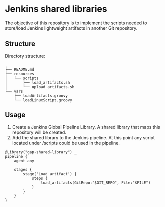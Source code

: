 # Jenkins shared libraries
The objective of this repository is to implement the scripts needed to store/load Jenkins lightweight artifacts in another Git repository.

## Structure

Directory structure: 
```
.
├── README.md
├── resources
│   └── scripts
│       ├── load_artifacts.sh
│       └── upload_artifacts.sh
└── vars
    ├── loadArtifacts.groovy
    └── loadLinuxScript.groovy
```


## Usage
1. Create a Jenkins Global Pipeline Library. A shared library that maps this repository will be created.
1. Add the shared library to the Jenkins pipeline. At this point any script located under /scripts could be used in the pipeline.
```
@Library("gap-shared-library") _
pipeline {
    agent any

    stages {
        stage('Load artifact') {
            steps {
                load_artifacts(GitRepo:"$GIT_REPO", File:"$FILE")
            }
        }
    }
}
```



